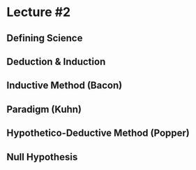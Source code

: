 # Lecture #2

## Defining Science

## Deduction & Induction

## Inductive Method (Bacon)

## Paradigm (Kuhn)

## Hypothetico-Deductive Method (Popper)

## Null Hypothesis

